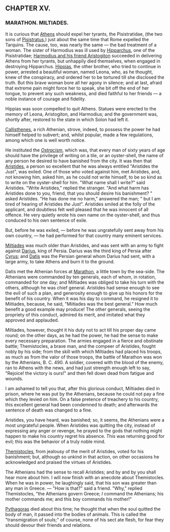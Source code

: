 ## CHAPTER XV.

### MARATHON. MILTIADES.

It is curious that [Athens](https://en.wikipedia.org/wiki/Athens) should expel her tyrants, the Pisistratidae, (the two sons of [Pisistratus](https://en.wikipedia.org/wiki/Pisistratus),) just about the same time that Rome expelled the Tarquins. The cause, too, was nearly the same — the bad treatment of a woman. The sister of Harmodius was ill used by [Hipparchus](https://en.wikipedia.org/wiki/Hipparchus_(brother_of_Hippias)), one of the Pisistratidae; [Harmodius and his friend Aristogiton](https://en.wikipedia.org/wiki/Harmodius_and_Aristogeiton) succeeded in delivering Athens from her tyrants, but unhappily died themselves, when engaged in destroying Hipparchus. [Hippias](https://en.wikipedia.org/wiki/Hippias_(tyrant)), the other brother, who tried to continue in power, arrested a beautiful woman, named Leona, who, as he thought, knew of the conspiracy, and ordered her to be tortured till she disclosed the truth. But this brave woman bore all her agony in silence; and at last, afraid that extreme pain might force her to speak, she bit off the end of her tongue, to prevent any such weakness, and died faithful to her friends — a noble instance of courage and fidelity.

Hippias was soon compelled to quit Athens. Statues were erected to the memory of Leona, Aristogiton, and Harmodius; and the government was, shortly after, restored to the state in which Solon had left it.

[Callisthenes](https://en.wikipedia.org/wiki/Cleisthenes), a rich Athenian, strove, indeed, to possess the power he had himself helped to subvert; and, whilst popular, made a few regulations, among which one is well worth notice.

He instituted the *[Ostracism](https://en.wikipedia.org/wiki/Ostracism)*, which was, that every man of sixty years of age should have the privilege of writing on a tile, or an oyster-shell, the name of any person he desired to have banished from the city. It was then that [Aristides](https://en.wikipedia.org/wiki/Aristides), a person so excellent that he was always entitled "Aristides the Just", was exiled. One of those who voted against him, met Aristides, and, not knowing him, asked him, as he could not write himself, to be so kind as to write on the oyster-shell for him. "What name shall I write?" said Aristides. "Write Aristides," replied the stranger. "And what harm has Aristides done to you, friend, that you should desire his banishment? " asked Aristides. "He has done me no harm," answered the man; " but I am tired of hearing of Aristides *the Just*". Aristides smiled at the folly of the applicant, and doubtless felt well pleased that he was innocent of all offence. He very quietly wrote his own name on the oyster-shell, and thus conduced to his own sentence of exile.

But, before he was exiled, — before he was ungratefully sent away from his own country, — he had performed for that country many eminent services.

[Miltiades](https://en.wikipedia.org/wiki/Miltiades) was much older than Aristides, and was sent with an army to fight against [Darius](https://en.wikipedia.org/wiki/Darius_the_Great), king of Persia. Darius was the third king of Persia after [Cyrus](https://en.wikipedia.org/wiki/Cyrus_the_Great); and [Datis](https://en.wikipedia.org/wiki/Datis) was the Persian general whom Darius had sent, with a large army, to take Athens and burn it to the ground.

Datis met the Athenian forces at [Marathon](https://en.wikipedia.org/wiki/Battle_of_Marathon), a little town by the sea-side. The Athenians were commanded by ten generals, each of whom, in rotation, commanded for one day; and Miltiades was obliged to take his turn with the others, although he was chief general. Aristides had sense enough to see the evil of such a plan, and generosity enough to give up his honors for the benefit of his country. When it was his day to command, he resigned it to Miitiades, because, he said, "Miitiades was the best general." How much benefit a good example may produce! The other generals, seeing the propriety of this conduct, admired its merit, and imitated what they approved and applauded.

Miltiades, however, thought it his duty not to act till his proper day came round; on the other days, as he had the power, he had the sense to make every necessary preparation. The armies engaged in a fierce and obstinate battle; Themistocles, a brave man, and the compeer of Aristides, fought nobly by his side; from the skill with which Miltiades had placed his troops, as much as from the valor of those troops, the battle of Marathon was won by the Athenians, B. C. 490. A soldier, covered with the blood of the enemy, ran to Athens with the news, and had just strength enough left to say, "Rejoice! the victory is ours!" and then fell down dead from fatigue and wounds.

I am ashamed to tell you that, after this glorious conduct, Miltiades died in prison, where he was put by the Athenians, because he could not pay a fine which they levied on him. On a false pretence of treachery to his country, this excellent general had been condemned to death; and afterwards the sentence of death was changed to a fine.

Aristides, you have heard, was banished; so, it seems, the Athenians were a most ungrateful people. When Aristides was quitting the city, instead of expressing any anger or revenge, he prayed to the gods that nothing might happen to make his country regret his absence. This was returning good for evil; this was the behavior of a truly noble mind.

[Themistocles](https://en.wikipedia.org/wiki/Themistocles), from jealousy of the merit of Aristides, voted for his banishment; but, although so unkind in that action, on other occasions he acknowledged and praised the virtues of Aristides.

The Athenians had the sense to recall Aristides; and by and by you shall hear more about him. I will now finish with an anecdote about Themistocles. When he was in power, he laughingly said, that his son was greater than any man in Greece. — "How is that?" said a friend. "Why," replied Themistocles, "the Athenians govern Greece; *I* command the Athenians; his mother commands me; and this boy commands his mother!"

[Pythagoras](https://en.wikipedia.org/wiki/Pythagoras) died about this time; he thought that when the soul quitted the body of man, it passed into the bodies of animals. This is called the "transmigration of souls;" of course, none of his sect ate flesh, for fear they should devour their friends and relations.
